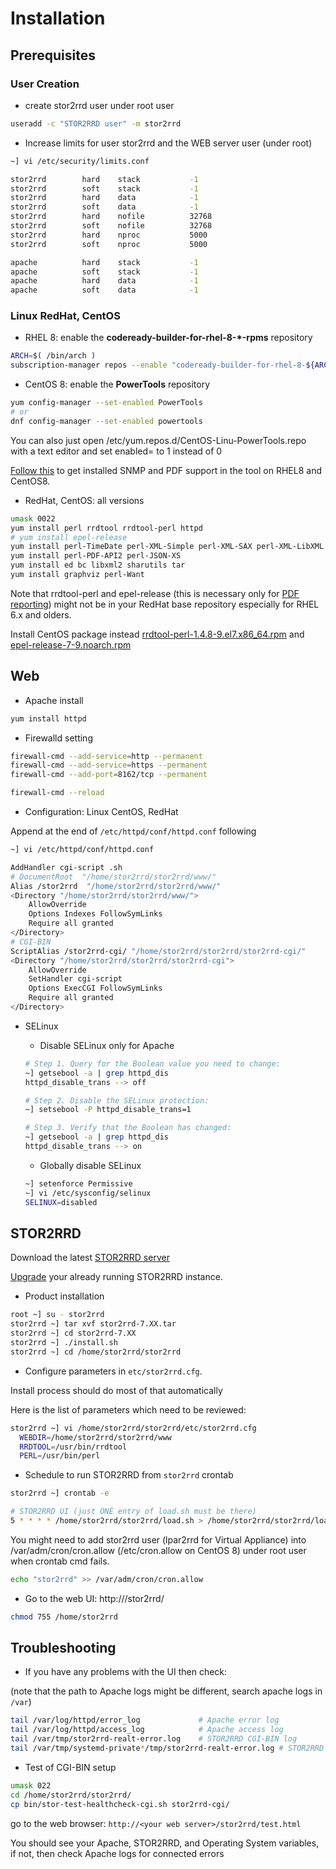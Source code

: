 # Installation


## Prerequisites

### User Creation

* create stor2rrd user under root user

```sh
useradd -c "STOR2RRD user" -m stor2rrd
```

* Increase limits for user stor2rrd and the WEB server user (under root)

```sh
~] vi /etc/security/limits.conf

stor2rrd        hard    stack           -1
stor2rrd        soft    stack           -1
stor2rrd        hard    data            -1
stor2rrd        soft    data            -1
stor2rrd        hard    nofile          32768 
stor2rrd        soft    nofile          32768 
stor2rrd        hard    nproc           5000
stor2rrd        soft    nproc           5000

apache          hard    stack           -1
apache          soft    stack           -1
apache          hard    data            -1
apache          soft    data            -1
```

### Linux RedHat, CentOS

* RHEL 8: enable the **codeready-builder-for-rhel-8-*-rpms** repository

```sh
ARCH=$( /bin/arch )
subscription-manager repos --enable "codeready-builder-for-rhel-8-${ARCH}-rpms"
```

* CentOS 8: enable the **PowerTools** repository

```sh
yum config-manager --set-enabled PowerTools
# or
dnf config-manager --set-enabled powertools
```

You can also just open /etc/yum.repos.d/CentOS-Linu-PowerTools.repo with a text editor and set enabled= to 1 instead of 0

[Follow this](https://stor2rrd.com/rhel8-install.php) to get installed SNMP and PDF support in the tool on RHEL8 and CentOS8.

* RedHat, CentOS: all versions

```sh
umask 0022
yum install perl rrdtool rrdtool-perl httpd
# yum install epel-release 
yum install perl-TimeDate perl-XML-Simple perl-XML-SAX perl-XML-LibXML perl-Env perl-CGI perl-Data-Dumper perl-LWP-Protocol-https perl-libwww-perl perl-Time-HiRes perl-IO-Tty
yum install perl-PDF-API2 perl-JSON-XS
yum install ed bc libxml2 sharutils tar
yum install graphviz perl-Want
```

Note that rrdtool-perl and epel-release (this is necessary only for [PDF reporting](https://stor2rrd.com/pdf.php)) might not be in your RedHat base repository especially for RHEL 6.x and olders.

Install CentOS package instead [rrdtool-perl-1.4.8-9.el7.x86_64.rpm](http://mirror.centos.org/centos/7/os/x86_64/Packages/rrdtool-perl-1.4.8-9.el7.x86_64.rpm) and [epel-release-7-9.noarch.rpm](http://mirror.centos.org/centos/7/extras/x86_64/Packages/epel-release-7-9.noarch.rpm)


## Web

* Apache install

```sh
yum install httpd
```

* Firewalld setting

```sh
firewall-cmd --add-service=http --permanent
firewall-cmd --add-service=https --permanent
firewall-cmd --add-port=8162/tcp --permanent

firewall-cmd --reload
```

* Configuration: Linux CentOS, RedHat

Append at the end of `/etc/httpd/conf/httpd.conf` following

```sh
~] vi /etc/httpd/conf/httpd.conf

AddHandler cgi-script .sh
# DocumentRoot  "/home/stor2rrd/stor2rrd/www/"
Alias /stor2rrd  "/home/stor2rrd/stor2rrd/www/"
<Directory "/home/stor2rrd/stor2rrd/www/">
    AllowOverride 
    Options Indexes FollowSymLinks 
    Require all granted
</Directory>
# CGI-BIN
ScriptAlias /stor2rrd-cgi/ "/home/stor2rrd/stor2rrd/stor2rrd-cgi/"
<Directory "/home/stor2rrd/stor2rrd/stor2rrd-cgi">
    AllowOverride 
    SetHandler cgi-script
    Options ExecCGI FollowSymLinks
    Require all granted
</Directory>
```

* SELinux

    * Disable SELinux only for Apache

    ```sh
    # Step 1. Query for the Boolean value you need to change:
    ~] getsebool -a | grep httpd_dis
    httpd_disable_trans --> off

    # Step 2. Disable the SELinux protection:
    ~] setsebool -P httpd_disable_trans=1

    # Step 3. Verify that the Boolean has changed:
    ~] getsebool -a | grep httpd_dis
    httpd_disable_trans --> on
    ```

    * Globally disable SELinux

    ```sh
    ~] setenforce Permissive
    ~] vi /etc/sysconfig/selinux
    SELINUX=disabled
    ```

## STOR2RRD

Download the latest [STOR2RRD server](https://stor2rrd.com/download-xorux.php)

[Upgrade](https://stor2rrd.com/upgrade.php) your already running STOR2RRD instance.

* Product installation

```sh
root ~] su - stor2rrd
stor2rrd ~] tar xvf stor2rrd-7.XX.tar
stor2rrd ~] cd stor2rrd-7.XX
stor2rrd ~] ./install.sh
stor2rrd ~] cd /home/stor2rrd/stor2rrd
```

* Configure parameters in `etc/stor2rrd.cfg`.

Install process should do most of that automatically

Here is the list of parameters which need to be reviewed:

```sh
stor2rrd ~] vi /home/stor2rrd/stor2rrd/etc/stor2rrd.cfg  
  WEBDIR=/home/stor2rrd/stor2rrd/www  
  RRDTOOL=/usr/bin/rrdtool
  PERL=/usr/bin/perl  
```

* Schedule to run STOR2RRD from `stor2rrd` crontab

```sh
stor2rrd ~] crontab -e

# STOR2RRD UI (just ONE entry of load.sh must be there)
5 * * * * /home/stor2rrd/stor2rrd/load.sh > /home/stor2rrd/stor2rrd/load.out 2>&1
```

You might need to add stor2rrd user (lpar2rrd for Virtual Appliance) into /var/adm/cron/cron.allow (/etc/cron.allow on CentOS 8) under root user when crontab cmd fails.

```sh
echo "stor2rrd" >> /var/adm/cron/cron.allow
```

* Go to the web UI: http://<your web server>/stor2rrd/

```sh
chmod 755 /home/stor2rrd
```

## Troubleshooting

* If you have any problems with the UI then check:

(note that the path to Apache logs might be different, search apache logs in `/var`)

```sh
tail /var/log/httpd/error_log             # Apache error log
tail /var/log/httpd/access_log            # Apache access log
tail /var/tmp/stor2rrd-realt-error.log    # STOR2RRD CGI-BIN log
tail /var/tmp/systemd-private*/tmp/stor2rrd-realt-error.log # STOR2RRD CGI-BIN log when Linux has enabled private temp
```

* Test of CGI-BIN setup

```sh
umask 022
cd /home/stor2rrd/stor2rrd/
cp bin/stor-test-healthcheck-cgi.sh stor2rrd-cgi/
```

go to the web browser: `http://<your web server>/stor2rrd/test.html`

You should see your Apache, STOR2RRD, and Operating System variables, if not, then check Apache logs for connected errors

